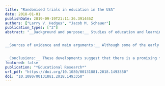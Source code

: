 ```yaml
---
title: "Randomised trials in education in the USA"
date: 2018-01-01
publishDate: 2019-09-19T21:11:36.391446Z
authors: ["Larry V. Hedges", "Jacob M. Schauer"]
publication_types: ["2"]
abstract: "__Background and purpose:__ Studies of education and learning that were described as experiments have been carried out in the USA by educational psychologists since about 1900. In this paper, we discuss the history of randomised trials in education in the USA in terms of five historical periods. In each period, the use of randomised trials was motivated by the research interests and conditions of the era. We have characterised these periods in terms of decades with sharp boundaries as a convenience.  


__Sources of evidence and main arguments:__ Although some of the early studies used random allocation (and even random allocation of clusters such as schools), early researchers did not clearly understand the role of randomisation or clearly distinguish it from methods such as alternation. In 1940, E. F. Lindquist published an important book whose goal was to translate R. A. Fisher's ideas into language congenial to education researchers, but this had little impact on education research outside of psychology. There was a substantial increase in the number of randomised trials during the period from 1960 to 1980, as the US government enacted and evaluated a variety of social programmes. This was followed by a dramatic decrease during the period from 1980 to 2000, amid debates about the relevance of randomised trials in education research. The creation of the US Institute of Education Sciences in 2002 provided major financial and administrative support for randomised trials, which has led to a large number of trials being conducted since that time.  


__Conclusions:__ These developments suggest that there is a promising future for randomised trials in the USA. American education scientists must remain committed to explaining why evidence from randomised field trials has an indispensable role to play in making wise decisions about education policy and advancing our capacity to improve education for a productive workforce and a successful society."
featured: false
publication: "*Educational Research*"
url_pdf: "https://doi.org/10.1080/00131881.2018.1493350"
doi: "10.1080/00131881.2018.1493350"
---
```


